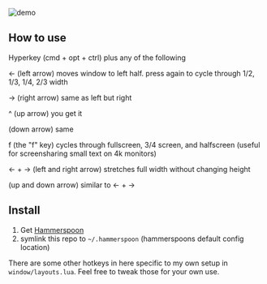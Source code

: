 ![demo](./demo.gif)

## How to use
Hyperkey (cmd + opt + ctrl) plus any of the following

<- (left arrow) moves window to left half. press again to cycle through 1/2, 1/3, 1/4, 2/3 width

-> (right arrow) same as left but right

^ (up arrow) you get it

(down arrow) same

f (the "f" key) cycles through fullscreen, 3/4 screen, and halfscreen (useful for screensharing small text on 4k monitors)

<- + -> (left and right arrow) stretches full width without changing height

(up and down arrow) similar to <- + ->

## Install
1. Get [Hammerspoon](https://www.hammerspoon.org)
1. symlink this repo to `~/.hammerspoon` (hammerspoons default config location)

There are some other hotkeys in here specific to my own setup in `window/layouts.lua`. Feel free to tweak those for your own use.